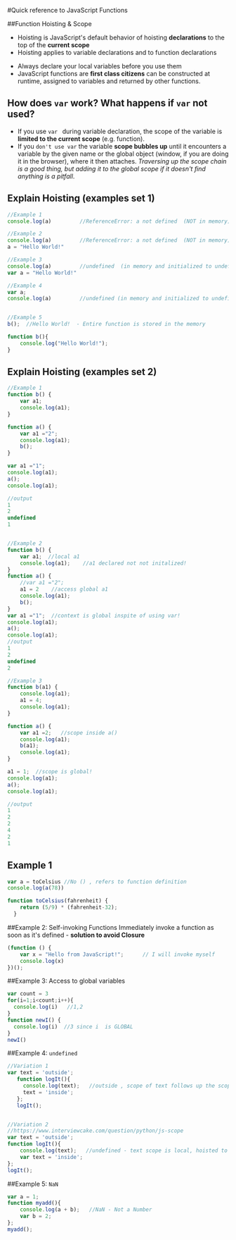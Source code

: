 #Quick reference to JavaScript Functions


##Function Hoisting & Scope
 - Hoisting is JavaScript's default behavior of hoisting **declarations** to the top of the **current scope**
 - Hoisting applies to variable declarations and to function declarations

* Always declare your local variables before you use them
* JavaScript functions are **first class citizens** can be constructed at runtime, assigned to variables and returned by other functions. 

## How does `var` work? What happens if `var` not used?
 - If you use `var ` during variable declaration, the scope of the variable is **limited to the current scope** (e.g. function). 
 - If you `don't use var` the variable **scope bubbles up** until it encounters a variable by the given name or the global object (window, if you are doing it in the browser), where it then attaches. 
   *Traversing up the scope chain is a good thing, but adding it to the global scope if it doesn't find anything is a pitfall*.


## Explain Hoisting (examples set 1)
````javascript
//Example 1
console.log(a)         //ReferenceError: a not defined  (NOT in memory)

//Example 2
console.log(a)         //ReferenceError: a not defined  (NOT in memory)
a = "Hello World!"

//Example 3
console.log(a)         //undefined  (in memory and initialized to undefined, undefined is a special keyword)
var a = "Hello World!"

//Example 4
var a;
console.log(a)         //undefined (in memory and initialized to undefined, undefined is a special keyword)


//Example 5
b();  //Hello World!  - Entire function is stored in the memory

function b(){
	console.log("Hello World!");	
}
````

## Explain Hoisting (examples set 2)
````javascript
//Example 1
function b() {
	var a1;
	console.log(a1);	
}

function a() {
	var a1 ="2";
	console.log(a1);
	b();
}

var a1 ="1";
console.log(a1);
a();
console.log(a1);

//output
1
2
undefined
1


//Example 2
function b() {
	var a1;  //local a1
	console.log(a1);	//a1 declared not not initalized!
}
function a() {
	//var a1 ="2";
	a1 = 2    //access global a1
	console.log(a1);
	b();
}
var a1 ="1";  //context is global inspite of using var!
console.log(a1);
a();
console.log(a1);
//output
1
2
undefined
2

//Example 3
function b(a1) {
	console.log(a1);	
	a1 = 4;
	console.log(a1);		
}

function a() {
	var a1 =2;   //scope inside a()
	console.log(a1);
	b(a1);
	console.log(a1);
}

a1 = 1;  //scope is global!
console.log(a1);
a();
console.log(a1);

//output
1
2
2
4
2
1
````


## Example 1
````javascript
var a = toCelsius //No () , refers to function definition
console.log(a(78))

function toCelsius(fahrenheit) {
    return (5/9) * (fahrenheit-32);
  }
````

##Example 2: Self-invoking Functions
Immediately invoke a function as soon as it's defined - **solution to avoid Closure**
````javascript
(function () {
    var x = "Hello from JavaScript!";      // I will invoke myself
    console.log(x)
})();
````

##Example 3: Access to global variables
````javascript
var count = 3
for(i=1;i<count;i++){
  console.log(i)   //1,2
}
function newI() {
  console.log(i)  //3 since i  is GLOBAL
}
newI()
````

##Example 4: ````undefined````
````javascript
//Variation 1
var text = 'outside';
   function logIt(){
     console.log(text);   //outside , scope of text follows up the scope chain 
     text = 'inside';
   };
   logIt();


//Variation 2
//https://www.interviewcake.com/question/python/js-scope
var text = 'outside';
function logIt(){
    console.log(text);   //undefined - text scope is local, hoisted to the top of the function and undefined by default
    var text = 'inside';
};
logIt();
````

##Example 5: ````NaN````
````javascript
var a = 1;
function myadd(){
    console.log(a + b);   //NaN - Not a Number
    var b = 2;
};
myadd();
````

